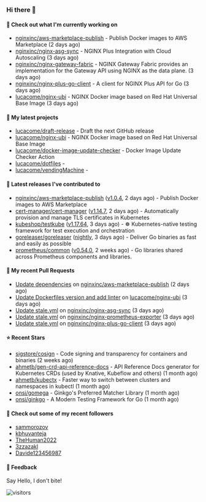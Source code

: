 ### Hi there 👋

#### 👷 Check out what I'm currently working on

- [nginxinc/aws-marketplace-publish](https://github.com/nginxinc/aws-marketplace-publish) - Publish Docker images to AWS Marketplace (2 days ago)
- [nginxinc/nginx-asg-sync](https://github.com/nginxinc/nginx-asg-sync) - NGINX Plus Integration with Cloud Autoscaling  (3 days ago)
- [nginxinc/nginx-gateway-fabric](https://github.com/nginxinc/nginx-gateway-fabric) - NGINX Gateway Fabric provides an implementation for the Gateway API using NGINX as the data plane. (3 days ago)
- [nginxinc/nginx-plus-go-client](https://github.com/nginxinc/nginx-plus-go-client) - A client for NGINX Plus API for Go (3 days ago)
- [lucacome/nginx-ubi](https://github.com/lucacome/nginx-ubi) - NGINX Docker image based on Red Hat Universal Base Image (3 days ago)

#### 🌱 My latest projects

- [lucacome/draft-release](https://github.com/lucacome/draft-release) - Draft the next GitHub release
- [lucacome/nginx-ubi](https://github.com/lucacome/nginx-ubi) - NGINX Docker image based on Red Hat Universal Base Image
- [lucacome/docker-image-update-checker](https://github.com/lucacome/docker-image-update-checker) - Docker Image Update Checker Action
- [lucacome/dotfiles](https://github.com/lucacome/dotfiles) - 
- [lucacome/vendingMachine](https://github.com/lucacome/vendingMachine) - 

#### 🔭 Latest releases I've contributed to

- [nginxinc/aws-marketplace-publish](https://github.com/nginxinc/aws-marketplace-publish) ([v1.0.4](https://github.com/nginxinc/aws-marketplace-publish/releases/tag/v1.0.4), 2 days ago) - Publish Docker images to AWS Marketplace
- [cert-manager/cert-manager](https://github.com/cert-manager/cert-manager) ([v1.14.7](https://github.com/cert-manager/cert-manager/releases/tag/v1.14.7), 2 days ago) - Automatically provision and manage TLS certificates in Kubernetes
- [kubeshop/testkube](https://github.com/kubeshop/testkube) ([v1.17.64](https://github.com/kubeshop/testkube/releases/tag/v1.17.64), 3 days ago) - ☸️ Kubernetes-native testing framework for test execution and orchestration
- [goreleaser/goreleaser](https://github.com/goreleaser/goreleaser) ([nightly](https://github.com/goreleaser/goreleaser/releases/tag/nightly), 3 days ago) - Deliver Go binaries as fast and easily as possible
- [prometheus/common](https://github.com/prometheus/common) ([v0.54.0](https://github.com/prometheus/common/releases/tag/v0.54.0), 2 weeks ago) - Go libraries shared across Prometheus components and libraries.

#### 🔨 My recent Pull Requests

- [Update dependencies](https://github.com/nginxinc/aws-marketplace-publish/pull/281) on [nginxinc/aws-marketplace-publish](https://github.com/nginxinc/aws-marketplace-publish) (2 days ago)
- [Update Dockerfiles version and add linter](https://github.com/lucacome/nginx-ubi/pull/91) on [lucacome/nginx-ubi](https://github.com/lucacome/nginx-ubi) (3 days ago)
- [Update stale.yml](https://github.com/nginxinc/nginx-asg-sync/pull/690) on [nginxinc/nginx-asg-sync](https://github.com/nginxinc/nginx-asg-sync) (3 days ago)
- [Update stale.yml](https://github.com/nginxinc/nginx-prometheus-exporter/pull/749) on [nginxinc/nginx-prometheus-exporter](https://github.com/nginxinc/nginx-prometheus-exporter) (3 days ago)
- [Update stale.yml](https://github.com/nginxinc/nginx-plus-go-client/pull/302) on [nginxinc/nginx-plus-go-client](https://github.com/nginxinc/nginx-plus-go-client) (3 days ago)

#### ⭐ Recent Stars

- [sigstore/cosign](https://github.com/sigstore/cosign) - Code signing and transparency for containers and binaries (2 weeks ago)
- [ahmetb/gen-crd-api-reference-docs](https://github.com/ahmetb/gen-crd-api-reference-docs) - API Reference Docs generator for Kubernetes CRDs (used by Knative, Kubeflow and others) (1 month ago)
- [ahmetb/kubectx](https://github.com/ahmetb/kubectx) - Faster way to switch between clusters and namespaces in kubectl (1 month ago)
- [onsi/gomega](https://github.com/onsi/gomega) - Ginkgo&#39;s Preferred Matcher Library (1 month ago)
- [onsi/ginkgo](https://github.com/onsi/ginkgo) - A Modern Testing Framework for Go (1 month ago)

#### 👯 Check out some of my recent followers

- [sammorozov](https://github.com/sammorozov)
- [kbhuvanteja](https://github.com/kbhuvanteja)
- [TheHuman2022](https://github.com/TheHuman2022)
- [3zzazakl](https://github.com/3zzazakl)
- [Davide123456987](https://github.com/Davide123456987)

#### 💬 Feedback

Say Hello, I don't bite!

![visitors](https://visitor-badge.laobi.icu/badge?page_id=lucacome.visitor-badge)
#
